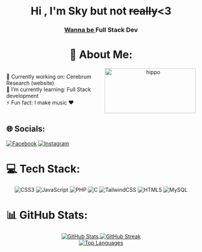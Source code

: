 
  <h1 align="center">Hi , I'm Sky but not <del>really</del><3</h1>
  <h3 align="center"> <u> Wanna be </u> Full Stack Dev</h3>
  

<div align="center">
  <h1>💫 About Me:</h1>
  <div style="display: flex; justify-content: center; align-items: top;">
    <div style="flex: 1; padding-right: 20px;">
      <p align="left">
        🔭 Currently working on: Cerebrum Research (website) <br>
        🌱 I’m currently learning: Full Stack development <br>
        ⚡ Fun fact: I make music ❤️
      </p>
    </div>
    <div style="flex: 1;">
      <img src="https://media0.giphy.com/media/v1.Y2lkPTc5MGI3NjExM2hwdGd3c3RjeTlsYm1rcTRqY3A5enNtcDVxb2hvZWtqbHFodXF0MiZlcD12MV9pbnRlcm5hbF9naWZfYnlfaWQmY3Q9cw/9mPm8hzOh3GgO2oMfT/giphy.gif" alt="hippo" style="width: 100%; border: none;">
    </div>
  </div>
</div>





## 🌐 Socials:
[![Facebook](https://img.shields.io/badge/Facebook-%231877F2.svg?logo=Facebook&logoColor=white)](https://facebook.com/https://www.facebook.com/jonazjuan.sayson) [![Instagram](https://img.shields.io/badge/Instagram-%23E4405F.svg?logo=Instagram&logoColor=white)](https://instagram.com/@Skysayson) 

# 💻 Tech Stack:
<div align="center">

  ![CSS3](https://img.shields.io/badge/css3-%231572B6.svg?style=for-the-badge&logo=css3&logoColor=white)
  ![JavaScript](https://img.shields.io/badge/javascript-%23323330.svg?style=for-the-badge&logo=javascript&logoColor=%23F7DF1E)
  ![PHP](https://img.shields.io/badge/php-%23777BB4.svg?style=for-the-badge&logo=php&logoColor=white)
  ![C](https://img.shields.io/badge/c-%2300599C.svg?style=for-the-badge&logo=c&logoColor=white)
  ![TailwindCSS](https://img.shields.io/badge/tailwindcss-%2338B2AC.svg?style=for-the-badge&logo=tailwind-css&logoColor=white)
  ![HTML5](https://img.shields.io/badge/html5-%23E34F26.svg?style=for-the-badge&logo=html5&logoColor=white)
  ![MySQL](https://img.shields.io/badge/mysql-%2300f.svg?style=for-the-badge&logo=mysql&logoColor=white)
</div>

# 📊 GitHub Stats:

<div align="center">
  <a href="https://github.com/Skysayson">
    <img align="center" src="https://github-readme-stats.vercel.app/api?username=Skysayson&theme=dark&hide_border=false&include_all_commits=true&count_private=true" alt="GitHub Stats" />
  </a>
  <a href="https://github.com/Skysayson">
    <img align="center" src="https://github-readme-streak-stats.herokuapp.com/?user=Skysayson&theme=dark&hide_border=false" alt="GitHub Streak" />
  </a>
</div>

<div align="center">
  <a href="https://github.com/Skysayson">
    <img align="center" src="https://github-readme-stats.vercel.app/api/top-langs/?username=Skysayson&theme=dark&hide_border=false&include_all_commits=true&count_private=true&layout=compact" alt="Top Languages" />
  </a>
</div>






<!-- Proudly created with GPRM ( https://gprm.itsvg.in ) -->

